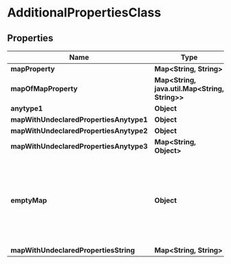 

# AdditionalPropertiesClass


## Properties

| Name | Type | Description | Notes |
|------------ | ------------- | ------------- | -------------|
|**mapProperty** | **Map&lt;String, String&gt;** |  |  [optional] |
|**mapOfMapProperty** | **Map&lt;String, java.util.Map&lt;String, String&gt;&gt;** |  |  [optional] |
|**anytype1** | **Object** |  |  [optional] |
|**mapWithUndeclaredPropertiesAnytype1** | **Object** |  |  [optional] |
|**mapWithUndeclaredPropertiesAnytype2** | **Object** |  |  [optional] |
|**mapWithUndeclaredPropertiesAnytype3** | **Map&lt;String, Object&gt;** |  |  [optional] |
|**emptyMap** | **Object** | an object with no declared properties and no undeclared properties, hence it&#39;s an empty map. |  [optional] |
|**mapWithUndeclaredPropertiesString** | **Map&lt;String, String&gt;** |  |  [optional] |



